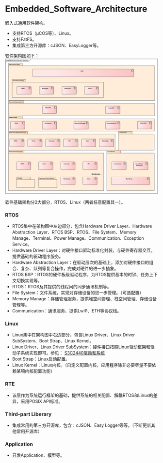 # Embedded_Software_Architecture
嵌入式通用软件架构。
* 支持RTOS（μCOS等）、Linux。
* 支持FatFS。
* 集成第三方开源库：cJSON、EasyLogger等。

软件架构图如下：
![Image text](https://github.com/RLews/Embedded_Software_Architecture/blob/main/02_Project_Document/SoftwareArchitecture.png)

软件基础架构分2大部分，RTOS、Linux（两者任意配置其一）。
### RTOS
* RTOS集中在架构图中左边部分，包含Hardware Driver Layer、Hardware Abstraction Layer、RTOS BSP、RTOS、File System、Memory Manage、Terminal、Power Manage、Communication、Exception Service。
* Hardware Driver Layer：对硬件接口驱动标准化封装，与硬件寄存器交互，提供基础的驱动程序服务。
* Hardware Abstraction Layer：在驱动层次的基础上，添加对硬件接口的组合、复杂、队列等复合操作，完成对硬件的进一步抽象。
* RTOS BSP：RTOS的硬件板级驱动程序，为RTOS提供基本的时钟、任务上下文切换实现等。
* RTOS：RTOS及其提供的线程间的同步通讯机制等。
* File System：文件系统，实现对存储设备的进一步管理。（可选配置）
* Memory Manage：存储管理服务，提供堆空间管理、栈空间管理、存储设备管理等。
* Communication：通讯服务、提供LwIP、ETH等协议栈。

### Linux
* Linux集中在架构图中右边部分，包含Linux Driver、Linux Driver SubSystem、Boot Strap、Linux Kernel。
* Linux Driver、Linux Driver SubSystem：硬件接口按照Linux驱动框架和驱动子系统实现即可。参见： [S3C2440驱动和系统](https://github.com/RLews/S3C2440_DriverExercises "S3C2440驱动和系统")
* Boot Strap：Linux启动配置。
* Linux Kernel：Linux内核。（自定义配置内核，应用程序除非必要尽量不要依赖某项内核配置功能）

### RTE
* 该层作为系统运行框架的基础，提供系统的相关配置、解耦RTOS和Linux的差异，采用POSIX API标准。

### Third-part Liberary
* 集成常用的第三方开源库，包含：cJSON、Easy Logger等等。（不断更新其他常用开源库）

### Application
* 开发Application、模型等。
